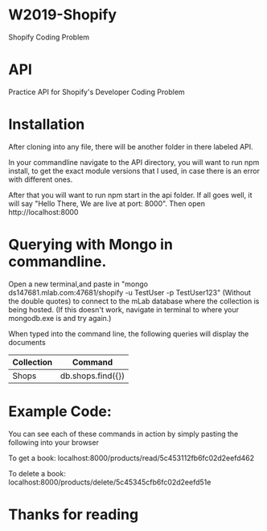 # W2019-Shopify
Shopify Coding Problem

# API
Practice API for Shopify's Developer Coding Problem


# Installation 
After cloning into any file, there will be another folder in there labeled API. 

In your commandline navigate to the API directory, you will want to run npm install, to get the exact module versions that I used, in case there is an error with different ones.

After that you will want to run npm start in the api folder. If all goes well, it will say "Hello There, We are live at port: 8000". Then open http://localhost:8000

# Querying with Mongo in commandline. 

Open a new terminal,and paste in "mongo ds147681.mlab.com:47681/shopify -u TestUser -p TestUser123" (Without the double quotes) to connect to the mLab database where the collection is being hosted. (If this doesn't work, navigate in terminal to where your mongodb.exe is and try again.)

When typed into the command line, the following queries will display the documents

| Collection| Command | 
| ------------- | ------------- | 
| Shops | db.shops.find({}) | 
 


# Example Code:
You can see each of these commands in action by simply pasting the following into your browser 

To get a book: localhost:8000/products/read/5c453112fb6fc02d2eefd462 

To delete a book: localhost:8000/products/delete/5c45345cfb6fc02d2eefd51e



# Thanks for reading
